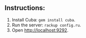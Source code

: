 ## Instructions:

1. Install Cuba: `gem install cuba`.
2. Run the server: `rackup config.ru`.
3. Open <http://localhost:9292>.
